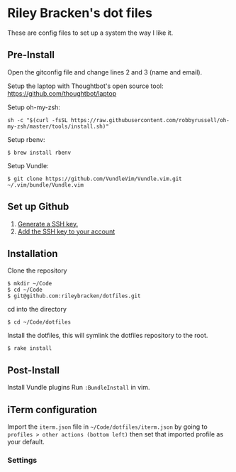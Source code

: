 # Riley Bracken's dot files

These are config files to set up a system the way I like it.

## Pre-Install

Open the gitconfig file and change lines 2 and 3 (name and email).

Setup the laptop with Thoughtbot's open source tool:
https://github.com/thoughtbot/laptop

Setup oh-my-zsh:

```
sh -c "$(curl -fsSL https://raw.githubusercontent.com/robbyrussell/oh-my-zsh/master/tools/install.sh)"
```

Setup rbenv:
```
$ brew install rbenv
```

Setup Vundle:

```
$ git clone https://github.com/VundleVim/Vundle.vim.git ~/.vim/bundle/Vundle.vim
```

## Set up Github
1. [Generate a SSH key.](https://docs.github.com/en/free-pro-team@latest/github/authenticating-to-github/generating-a-new-ssh-key-and-adding-it-to-the-ssh-agent)
2. [Add the SSH key to your account](https://docs.github.com/en/free-pro-team@latest/github/authenticating-to-github/adding-a-new-ssh-key-to-your-github-account)

## Installation
Clone the repository
```
$ mkdir ~/Code
$ cd ~/Code
$ git@github.com:rileybracken/dotfiles.git
```

cd into the directory
```
$ cd ~/Code/dotfiles
```

Install the dotfiles, this will symlink the dotfiles
repository to the root.
```
$ rake install
```

## Post-Install

Install Vundle plugins Run `:BundleInstall` in vim.

## iTerm configuration
Import the `iterm.json` file in `~/Code/dotfiles/iterm.json`
by going to `profiles > other actions (bottom left)` then
set that imported profile as your default.

### Settings
